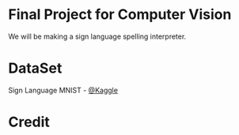 # Final Project for Computer Vision
We will be making a sign language spelling interpreter.

# DataSet
Sign Language MNIST - [@Kaggle](https://www.kaggle.com/datamunge/sign-language-mnist?select=amer_sign3.png)
# Credit

